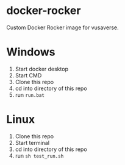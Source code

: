 # docker-rocker

Custom Docker Rocker image for vusaverse.

# Windows
1. Start docker desktop
2. Start CMD
3. Clone this repo
4. cd into directory of this repo
5. run `run.bat`

# Linux
1. Clone this repo
2. Start terminal
3. cd into directory of this repo
4. run `sh test_run.sh`
